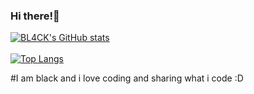 
### Hi there!👋 


[![BL4CK's GitHub stats](https://github-readme-stats.vercel.app/api?username=FuckingBL4CK&bg_color=#171716)](https://github.com/anuraghazra/github-readme-stats)
<br></br>
[![Top Langs](https://github-readme-stats.vercel.app/api/top-langs/?username=FuckingBL4CK)](https://github.com/anuraghazra/github-readme-stats)

#I am black and i love coding and sharing what i code :D
